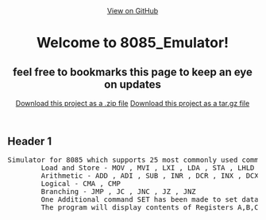<div id="header_wrap" class="outer">
        <header class="inner">
          <a id="forkme_banner" href="https://github.com/Vishu-Chaudhary/8085_Emulator">View on GitHub</a>
          <h1 id="project_title">Welcome to 8085_Emulator!</h1>
          <h2 id="project_tagline">feel free to bookmarks this page to keep an eye on updates</h2> 
          <section id="downloads">
              <a class="zip_download_link" href="https://github.com/pages-themes/slate/zipball/master">Download this project as a .zip file</a>
              <a class="tar_download_link" href="https://github.com/pages-themes/slate/tarball/master">Download this project as a tar.gz file</a>
            </section>
        </header>
    </div>
<div id="main_content_wrap" class="outer">
      <section id="main_content" class="inner">
        <h1 id="header-1"><a href="#header-1"></a>Header 1</h1>
        <p><pre>Simulator for 8085 which supports 25 most commonly used commands which are -  
        Load and Store - MOV , MVI , LXI , LDA , STA , LHLD , SHLD , STAX , XCHG  
        Arithmetic - ADD , ADI , SUB , INR , DCR , INX , DCX , DAD , SUI  
        Logical - CMA , CMP  
        Branching - JMP , JC , JNC , JZ , JNZ  
        One Additional command SET has been made to set data into valid memory locations (Eg - SET 2500,0A )  
        The program will display contents of Registers A,B,C,D,E,H,L , flag Registers and used memory Locations only<pre></p>
       </section>
   </div>
